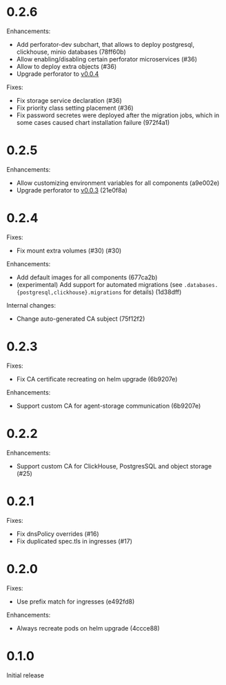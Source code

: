 <!--
IMPORTANT: read this when updating release notes.

Here is the format used:

```
# Version/Unreleased

Fixes:

+ Description (PR or commit[1])

Enhancements:

+ Description (PR or commit)

Internal changes:

+ Description (PR or commit)
```

1: If you are sending patch to GitHub, specify PR. Otherwise (if you are sending patch to internal monorepo), leave unset and then specify Git commit.
-->

# 0.2.6

Enhancements:
+ Add perforator-dev subchart, that allows to deploy postgresql, clickhouse, minio databases (78ff60b)
+ Allow enabling/disabling certain perforator microservices (#36)
+ Allow to deploy extra objects (#36)
+ Upgrade perforator to [v0.0.4](https://github.com/yandex/perforator/releases/tag/v0.0.4)

Fixes:
+ Fix storage service declaration (#36)
+ Fix priority class setting placement (#36)
+ Fix password secretes were deployed after the migration jobs, which in some cases caused chart installation failure (972f4a1)

# 0.2.5

Enhancements:
+ Allow customizing environment variables for all components (a9e002e)
+ Upgrade perforator to [v0.0.3](https://github.com/yandex/perforator/releases/tag/v0.0.3) (21e0f8a)

# 0.2.4

Fixes:
+ Fix mount extra volumes (#30) (#30)

Enhancements:
+ Add default images for all components (677ca2b)
+ (experimental) Add support for automated migrations (see `.databases.{postgresql,clickhouse}.migrations` for details) (1d38dff)

Internal changes:
+ Change auto-generated CA subject (75f12f2)

# 0.2.3

Fixes:
+ Fix CA certificate recreating on helm upgrade (6b9207e)

Enhancements:
+ Support custom CA for agent-storage communication (6b9207e)

# 0.2.2

Enhancements:
+ Support custom CA for ClickHouse, PostgresSQL and object storage (#25)

# 0.2.1

Fixes:
+ Fix dnsPolicy overrides (#16)
+ Fix duplicated spec.tls in ingresses (#17)

# 0.2.0

Fixes:
+ Use prefix match for ingresses (e492fd8)

Enhancements:
+ Always recreate pods on helm upgrade (4ccce88)

# 0.1.0

Initial release
